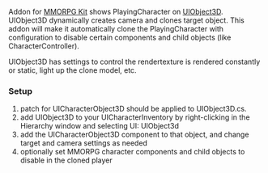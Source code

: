 Addon for [MMORPG Kit](https://assetstore.unity.com/packages/templates/systems/mmorpg-kit-2d-3d-survival-110188) shows PlayingCharacter on [UIObject3D](https://assetstore.unity.com/packages/tools/gui/uiobject3d-render-3d-models-on-any-unity-ui-canvas-92476). UIObject3D dynamically creates camera and clones target object. This addon will make it automatically clone the PlayingCharacter with configuration to disable certain components and child objects (like CharacterController).

UIObject3D has settings to control the rendertexture is rendered constantly or static, light up the clone model, etc.

### Setup

1. patch for UICharacterObject3D should be applied to UIObject3D.cs.
2. add UIObject3D to your UICharacterInventory by right-clicking in the Hierarchy window and selecting UI: UIObject3d
3. add the UICharacterObject3D component to that object, and change target and camera settings as needed
4. optionally set MMORPG character components and child objects to disable in the cloned player